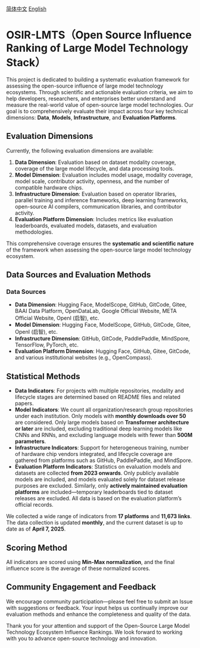 [简体中文](./Readme.md)   [English](./Readme_en.md)   

# OSIR-LMTS（Open Source Influence Ranking of Large Model Technology Stack）

This project is dedicated to building a systematic evaluation framework for assessing the open-source influence of large model technology ecosystems. Through scientific and actionable evaluation criteria, we aim to help developers, researchers, and enterprises better understand and measure the real-world value of open-source large model technologies. Our goal is to comprehensively evaluate their impact across four key technical dimensions: **Data**, **Models**, **Infrastructure**, and **Evaluation Platforms**.

## **Evaluation Dimensions**


Currently, the following evaluation dimensions are available:

1. **Data Dimension**: Evaluation based on dataset modality coverage, coverage of the large model lifecycle, and data processing tools.
2. **Model Dimension**: Evaluation includes model usage, modality coverage, model scale, contributor activity, openness, and the number of compatible hardware chips.
3. **Infrastructure Dimension**: Evaluation based on operator libraries, parallel training and inference frameworks, deep learning frameworks, open-source AI compilers, communication libraries, and contributor activity.
4. **Evaluation Platform Dimension**: Includes metrics like evaluation leaderboards, evaluated models, datasets, and evaluation methodologies.

This comprehensive coverage ensures the **systematic and scientific nature** of the framework when assessing the open-source large model technology ecosystem.

## **Data Sources and Evaluation Methods**

### **Data Sources**

- **Data Dimension**: Hugging Face, ModelScope, GitHub, GitCode, Gitee, BAAI Data Platform, OpenDataLab, Google Official Website, META Official Website, OpenI (启智), etc.
- **Model Dimension**: Hugging Face, ModelScope, GitHub, GitCode, Gitee, OpenI (启智), etc.
- **Infrastructure Dimension**: GitHub, GitCode, PaddlePaddle, MindSpore, TensorFlow, PyTorch, etc.
- **Evaluation Platform Dimension**: Hugging Face, GitHub, Gitee, GitCode, and various institutional websites (e.g., OpenCompass).

## **Statistical Methods**

- **Data Indicators**: For projects with multiple repositories, modality and lifecycle stages are determined based on README files and related papers.
- **Model Indicators**: We count all organization/research group repositories under each institution. Only models with **monthly downloads over 50** are considered. Only large models based on **Transformer architecture or later** are included, excluding traditional deep learning models like CNNs and RNNs, and excluding language models with fewer than **500M parameters**.
- **Infrastructure Indicators**: Support for heterogeneous training, number of hardware chip vendors integrated, and lifecycle coverage are gathered from platforms such as GitHub, PaddlePaddle, and MindSpore.
- **Evaluation Platform Indicators**: Statistics on evaluation models and datasets are collected **from 2023 onwards**. Only publicly available models are included, and models evaluated solely for dataset release purposes are excluded. Similarly, only **actively maintained evaluation platforms** are included—temporary leaderboards tied to dataset releases are excluded. All data is based on the evaluation platform’s official records.

We collected a wide range of indicators from **17 platforms** and **11,673 links**. The data collection is updated **monthly**, and the current dataset is up to date as of **April 7, 2025**.

## **Scoring Method**

All indicators are scored using **Min-Max normalization**, and the final influence score is the average of these normalized scores.

## **Community Engagement and Feedback**

We encourage community participation—please feel free to submit an Issue with suggestions or feedback. Your input helps us continually improve our evaluation methods and enhance the completeness and quality of the data.

Thank you for your attention and support of the Open-Source Large Model Technology Ecosystem Influence Rankings. We look forward to working with you to advance open-source technology and innovation.